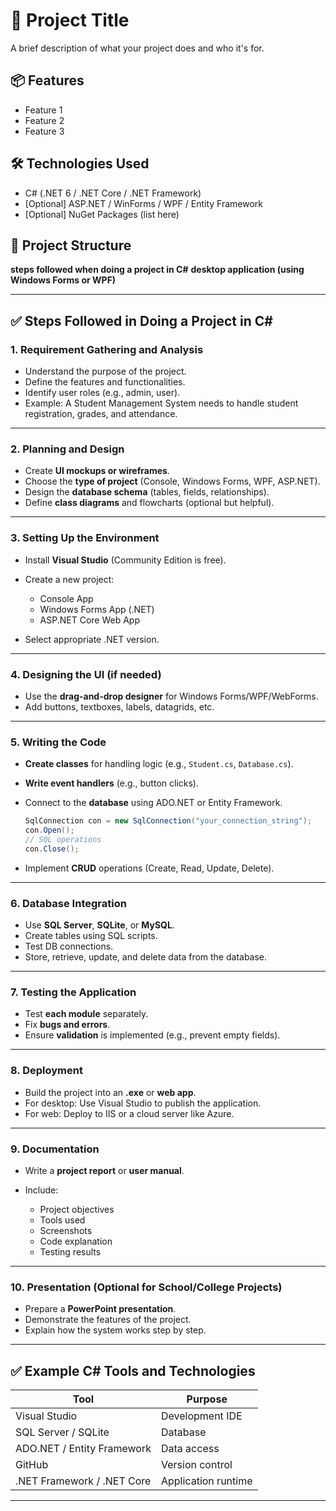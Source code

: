 # 🚀 Project Title

A brief description of what your project does and who it's for.

## 📦 Features

- Feature 1
- Feature 2
- Feature 3

## 🛠️ Technologies Used

- C# (.NET 6 / .NET Core / .NET Framework)
- [Optional] ASP.NET / WinForms / WPF / Entity Framework
- [Optional] NuGet Packages (list here)

## 📂 Project Structure


**steps followed when doing a project in C#**
**desktop application (using Windows Forms or WPF)**

---

## ✅ **Steps Followed in Doing a Project in C#**

### 1. **Requirement Gathering and Analysis**

* Understand the purpose of the project.
* Define the features and functionalities.
* Identify user roles (e.g., admin, user).
* Example: A Student Management System needs to handle student registration, grades, and attendance.

---

### 2. **Planning and Design**

* Create **UI mockups or wireframes**.
* Choose the **type of project** (Console, Windows Forms, WPF, ASP.NET).
* Design the **database schema** (tables, fields, relationships).
* Define **class diagrams** and flowcharts (optional but helpful).

---

### 3. **Setting Up the Environment**

* Install **Visual Studio** (Community Edition is free).
* Create a new project:

  * Console App
  * Windows Forms App (.NET)
  * ASP.NET Core Web App
* Select appropriate .NET version.

---

### 4. **Designing the UI (if needed)**

* Use the **drag-and-drop designer** for Windows Forms/WPF/WebForms.
* Add buttons, textboxes, labels, datagrids, etc.

---

### 5. **Writing the Code**

* **Create classes** for handling logic (e.g., `Student.cs`, `Database.cs`).
* **Write event handlers** (e.g., button clicks).
* Connect to the **database** using ADO.NET or Entity Framework.

  ```csharp
  SqlConnection con = new SqlConnection("your_connection_string");
  con.Open();
  // SQL operations
  con.Close();
  ```
* Implement **CRUD** operations (Create, Read, Update, Delete).

---

### 6. **Database Integration**

* Use **SQL Server**, **SQLite**, or **MySQL**.
* Create tables using SQL scripts.
* Test DB connections.
* Store, retrieve, update, and delete data from the database.

---

### 7. **Testing the Application**

* Test **each module** separately.
* Fix **bugs and errors**.
* Ensure **validation** is implemented (e.g., prevent empty fields).

---

### 8. **Deployment**

* Build the project into an **.exe** or **web app**.
* For desktop: Use Visual Studio to publish the application.
* For web: Deploy to IIS or a cloud server like Azure.

---

### 9. **Documentation**

* Write a **project report** or **user manual**.
* Include:

  * Project objectives
  * Tools used
  * Screenshots
  * Code explanation
  * Testing results

---

### 10. **Presentation (Optional for School/College Projects)**

* Prepare a **PowerPoint presentation**.
* Demonstrate the features of the project.
* Explain how the system works step by step.

---

## ✅ Example C# Tools and Technologies

| Tool                       | Purpose             |
| -------------------------- | ------------------- |
| Visual Studio              | Development IDE     |
| SQL Server / SQLite        | Database            |
| ADO.NET / Entity Framework | Data access         |
| GitHub                     | Version control     |
| .NET Framework / .NET Core | Application runtime |

---



